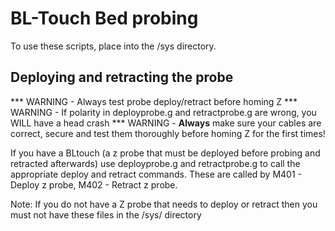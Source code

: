 # BL-Touch Bed probing

To use these scripts, place into the /sys directory.

## Deploying and retracting the probe
*** WARNING - Always test probe deploy/retract before homing Z
*** WARNING - If polarity in deployprobe.g and retractprobe.g are wrong, you WILL have a head crash	
*** WARNING - **Always** make sure your cables are correct, secure and test them thoroughly before homing Z for the first times!

If you have a BLtouch (a z probe that must be deployed before probing and retracted afterwards) use deployprobe.g and retractprobe.g to call the appropriate deploy and retract commands. These are called by M401 - Deploy z probe, M402 - Retract z probe.

Note: If you do not have a Z probe that needs to deploy or retract then you must not have these files in the /sys/ directory